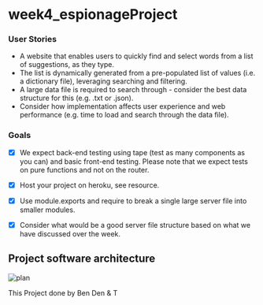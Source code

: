 # week4_espionageProject


### User Stories
- A website that enables users to quickly find and select words from a list of suggestions, as they type.
- The list is dynamically generated from a pre-populated list of values (i.e. a dictionary file), leveraging searching and filtering.
- A large data file is required to search through - consider the best data structure for this (e.g. .txt or .json).
- Consider how implementation affects user experience and web performance (e.g. time to load and search through the data file).

### Goals
- [X] We expect back-end testing using tape (test as many components as you can) and basic front-end testing. Please note that we expect tests on pure functions and not on the router.

- [X] Host your project on heroku, see resource.

- [X] Use module.exports and require to break a single large server file into smaller modules.

- [X] Consider what would be a good server file structure based on what we have discussed over the week.


## Project software architecture
![plan](https://user-images.githubusercontent.com/28222381/43131020-ad743c9c-8f40-11e8-92a4-aa558d629b9f.png)

This Project done by Ben Den & T

